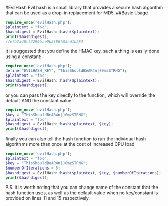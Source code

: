 #EvilHash
Evil hash is a small library that provides a secure hash algorithm that can be used as a drop-in replacement for MD5.
##Basic Usage
```php
require_once('evilHash.php');
$plaintext = "foo";
$hashdigest = EvilHash::hash($plaintext);
print($hashdigest);
//e7b2a48cf3290bae9b5f86f85ed1b284
```
It is suggested that you define the HMAC key, such a thing is easily done using a constant:
```php
require_once('evilHash.php');
define("EVILHASH_KEY", "ThisShouldBeAR4n|)0mzSTRNG");
$plaintext = "foo";
$hashdigest = EvilHash::hash($plaintext);
print($hashdigest);
```
or you can pass the key directly to the function, which will override the default AND the constant value:
```php
require_once('evilHash.php');
$key = "ThisShouldBeAR4n|)0mzSTRNG";
$plaintext = "foo";
$hashdigest = EvilHash::hash($plaintext, $key);
print($hashdigest);
```
finally you can also tell the hash function to run the individual hash algorithms more than once at the cost of increased CPU load
```php
require_once('evilHash.php');
$plaintext = "foo";
$key = "ThisShouldBeAR4n|)0mzSTRNG";
$numberOfIterations = 5;
$hashdigest = EvilHash::hash($plaintext, $key, $numberOfIterations);
print($hashdigest);
```
P.S. it is worth noting that you can change name of the constant that the hash function uses, as well as the default value when no key/constant is provided on lines 11 and 15 respectively.
